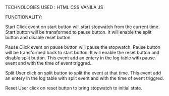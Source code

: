TECHNOLOGIES USED :
HTML
CSS
VANILA JS

FUNCTIONALITY:

Start
Click event on start button will start stopwatch from the current time.
Start button will be transformed to pause button.
It will enable the split button and disable reset button.

Pause
Click event on pause button will pause the stopwatch.
Pause button will be transformed back to start button.
It will enable the reset button and disable split button.
This event add an entery in the log table with pause event and with the time of event triggred.

Split
User click on split button to split the event at that time.
This event add an entery in the log table with split event and with the time of event triggred.

Reset
User click on reset button to bring stopwatch to initial state.